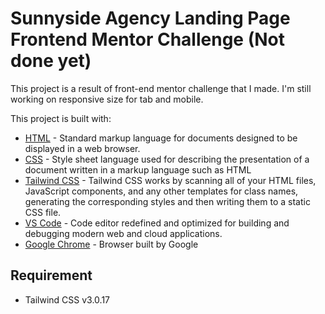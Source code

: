 # Sunnyside Agency Landing Page Frontend Mentor Challenge (Not done yet)

This project is a result of front-end mentor challenge that I made. I'm still working on responsive size for tab and mobile.

This project is built with:

- [HTML] - Standard markup language for documents designed to be displayed in a web browser.
- [CSS] - Style sheet language used for describing the presentation of a document written in a markup language such as HTML
- [Tailwind CSS] - Tailwind CSS works by scanning all of your HTML files, JavaScript components, and any other templates for class names, generating the corresponding styles and then writing them to a static CSS file.
- [VS Code] - Code editor redefined and optimized for building and debugging modern web and cloud applications.
- [Google Chrome] - Browser built by Google

## Requirement
- Tailwind CSS v3.0.17

   [HTML]: <https://en.wikipedia.org/wiki/HTML>
   [CSS]: <https://en.wikipedia.org/wiki/CSS>
   [VS Code]: <https://code.visualstudio.com/>
   [Google Chrome]: <http://gulpjs.com>
   [Tailwind CSS]: <https://tailwindcss.com/>

